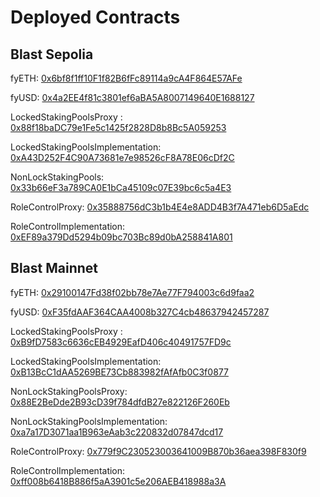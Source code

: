 # Deployed Contracts

## Blast Sepolia

fyETH: [0x6bf8f1ff10F1f82B6fFc89114a9cA4F864E57AFe](https://testnet.blastscan.io/address/0x6bf8f1ff10F1f82B6fFc89114a9cA4F864E57AFe)

fyUSD: [0x4a2EE4f81c3801ef6aBA5A8007149640E1688127](https://testnet.blastscan.io/address/0x4a2EE4f81c3801ef6aBA5A8007149640E1688127)

LockedStakingPoolsProxy : [0x88f18baDC79e1Fe5c1425f2828D8b8Bc5A059253](https://testnet.blastscan.io/address/0x88f18baDC79e1Fe5c1425f2828D8b8Bc5A059253)

LockedStakingPoolsImplementation: [0xA43D252F4C90A73681e7e98526cF8A78E06cDf2C](https://testnet.blastscan.io/address/0xA43D252F4C90A73681e7e98526cF8A78E06cDf2C)

NonLockStakingPools: [0x33b66eF3a789CA0E1bCa45109c07E39bc6c5a4E3](https://testnet.blastscan.io/address/0x33b66eF3a789CA0E1bCa45109c07E39bc6c5a4E3)

RoleControlProxy: [0x35888756dC3b1b4E4e8ADD4B3f7A471eb6D5aEdc](https://testnet.blastscan.io/address/0x35888756dC3b1b4E4e8ADD4B3f7A471eb6D5aEdc)

RoleControlImplementation: [0xEF89a379Dd5294b09bc703Bc89d0bA258841A801](https://testnet.blastscan.io/address/0xEF89a379Dd5294b09bc703Bc89d0bA258841A801)

## Blast Mainnet

fyETH: [0x29100147Fd38f02bb78e7Ae77F794003c6d9faa2](https://blastscan.io/address/0x29100147Fd38f02bb78e7Ae77F794003c6d9faa2)

fyUSD: [0xF35fdAAF364CAA4008b327C4cb48637942457287](https://blastscan.io/address/0xF35fdAAF364CAA4008b327C4cb48637942457287)

LockedStakingPoolsProxy : [0xB9fD7583c6636cEB4929EafD406c40491757FD9c](https://blastscan.io/address/0xB9fD7583c6636cEB4929EafD406c40491757FD9c)

LockedStakingPoolsImplementation: [0xB13BcC1dAA5269BE73Cb883982fAfAfb0C3f0877](https://blastscan.io/address/0xB13BcC1dAA5269BE73Cb883982fAfAfb0C3f0877)

NonLockStakingPoolsProxy: [0x88E2BeDde2B93cD39f784dfdB27e822126F260Eb](https://blastscan.io/address/0x88E2BeDde2B93cD39f784dfdB27e822126F260Eb)

NonLockStakingPoolsImplementation: [0xa7a17D3071aa1B963eAab3c220832d07847dcd17](https://blastscan.io/address/0xa7a17D3071aa1B963eAab3c220832d07847dcd17)

RoleControlProxy: [0x779f9C230523003641009B870b36aea398F830f9](https://blastscan.io/address/0xDe6139B413c82267e69EeC8B7FEF598C6eaE0e65)

RoleControlImplementation: [0xff008b6418B886f5aA3901c5e206AEB418988a3A](https://blastscan.io/address/0x946a2E7676453029f3c6B3014f23ae205e33b258)